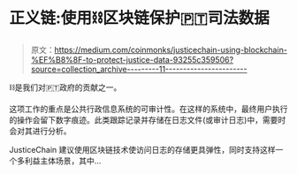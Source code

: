 # 正义链:使用⛓️区块链保护🇵🇹司法数据

> 原文：<https://medium.com/coinmonks/justicechain-using-blockchain-%EF%B8%8F-to-protect-justice-data-93255c359506?source=collection_archive---------11----------------------->

⛓️是我们对🇵🇹政府的贡献之一。

这项工作的重点是公共行政信息系统的可审计性。在这样的系统中，最终用户执行的操作会留下数字痕迹。此类跟踪记录并存储在日志文件(或审计日志)中，需要时会对其进行分析。

JusticeChain 建议使用区块链技术使访问日志的存储更具弹性，同时支持这样一个多利益主体场景，其中…